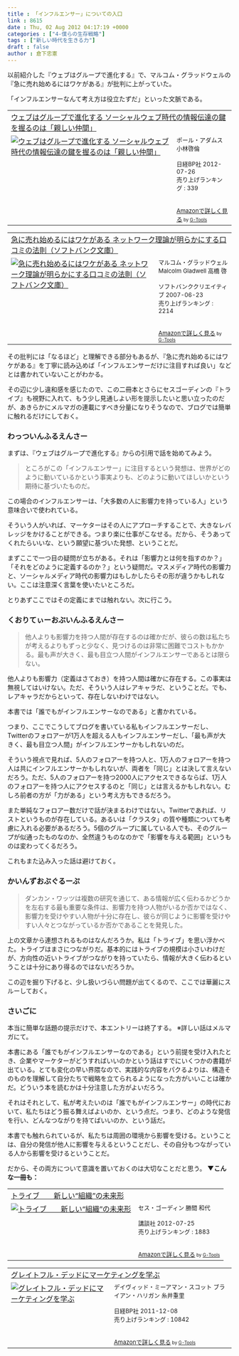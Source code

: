 ```yaml
---
title : 「インフルエンサー」についての入口
link : 8615
date : Thu, 02 Aug 2012 04:17:19 +0000
categories : ["4-僕らの生存戦略"]
tags : ["新しい時代を生きる力"]
draft : false
author : 倉下忠憲
---
```


以前紹介した『ウェブはグループで進化する』で、マルコム・グラッドウェルの『急に売れ始めるにはワケがある』が批判に上がっていた。

「インフルエンサーなんて考え方は役立たずだ」といった文脈である。

<table  border="0" cellpadding="5"><tr><td colspan="2"><a href="http://www.amazon.co.jp/%E3%82%A6%E3%82%A7%E3%83%96%E3%81%AF%E3%82%B0%E3%83%AB%E3%83%BC%E3%83%97%E3%81%A7%E9%80%B2%E5%8C%96%E3%81%99%E3%82%8B-%E3%82%BD%E3%83%BC%E3%82%B7%E3%83%A3%E3%83%AB%E3%82%A6%E3%82%A7%E3%83%96%E6%99%82%E4%BB%A3%E3%81%AE%E6%83%85%E5%A0%B1%E4%BC%9D%E9%81%94%E3%81%AE%E9%8D%B5%E3%82%92%E6%8F%A1%E3%82%8B%E3%81%AE%E3%81%AF%E3%80%8C%E8%A6%AA%E3%81%97%E3%81%84%E4%BB%B2%E9%96%93%E3%80%8D-%E3%83%9D%E3%83%BC%E3%83%AB%E3%83%BB%E3%82%A2%E3%83%80%E3%83%A0%E3%82%B9/dp/4822249115%3FSubscriptionId%3D15SMZCTB9V8NGR2TW082%26tag%3Drashita1000-22%26linkCode%3Dxm2%26camp%3D2025%26creative%3D165953%26creativeASIN%3D4822249115" target="_blank">ウェブはグループで進化する  ソーシャルウェブ時代の情報伝達の鍵を握るのは「親しい仲間」</a><img src="http://www.assoc-amazon.jp/e/ir?t=rashita1000-22&l=ur2&o=9" width="1" height="1" style="border: none;" alt="" /></td></tr><tr><td valign="top"><a href="http://www.amazon.co.jp/%E3%82%A6%E3%82%A7%E3%83%96%E3%81%AF%E3%82%B0%E3%83%AB%E3%83%BC%E3%83%97%E3%81%A7%E9%80%B2%E5%8C%96%E3%81%99%E3%82%8B-%E3%82%BD%E3%83%BC%E3%82%B7%E3%83%A3%E3%83%AB%E3%82%A6%E3%82%A7%E3%83%96%E6%99%82%E4%BB%A3%E3%81%AE%E6%83%85%E5%A0%B1%E4%BC%9D%E9%81%94%E3%81%AE%E9%8D%B5%E3%82%92%E6%8F%A1%E3%82%8B%E3%81%AE%E3%81%AF%E3%80%8C%E8%A6%AA%E3%81%97%E3%81%84%E4%BB%B2%E9%96%93%E3%80%8D-%E3%83%9D%E3%83%BC%E3%83%AB%E3%83%BB%E3%82%A2%E3%83%80%E3%83%A0%E3%82%B9/dp/4822249115%3FSubscriptionId%3D15SMZCTB9V8NGR2TW082%26tag%3Drashita1000-22%26linkCode%3Dxm2%26camp%3D2025%26creative%3D165953%26creativeASIN%3D4822249115" target="_blank"><img src="http://ecx.images-amazon.com/images/I/51R%2BwlupSGL._SL160_.jpg" border="0" alt="ウェブはグループで進化する  ソーシャルウェブ時代の情報伝達の鍵を握るのは「親しい仲間」" /></a></td><td valign="top"><font size="-1">ポール・アダムス 小林啓倫 <br /><br />日経BP社  2012-07-26<br />売り上げランキング : 339<br /><br /><br /><a href="http://www.amazon.co.jp/%E3%82%A6%E3%82%A7%E3%83%96%E3%81%AF%E3%82%B0%E3%83%AB%E3%83%BC%E3%83%97%E3%81%A7%E9%80%B2%E5%8C%96%E3%81%99%E3%82%8B-%E3%82%BD%E3%83%BC%E3%82%B7%E3%83%A3%E3%83%AB%E3%82%A6%E3%82%A7%E3%83%96%E6%99%82%E4%BB%A3%E3%81%AE%E6%83%85%E5%A0%B1%E4%BC%9D%E9%81%94%E3%81%AE%E9%8D%B5%E3%82%92%E6%8F%A1%E3%82%8B%E3%81%AE%E3%81%AF%E3%80%8C%E8%A6%AA%E3%81%97%E3%81%84%E4%BB%B2%E9%96%93%E3%80%8D-%E3%83%9D%E3%83%BC%E3%83%AB%E3%83%BB%E3%82%A2%E3%83%80%E3%83%A0%E3%82%B9/dp/4822249115%3FSubscriptionId%3D15SMZCTB9V8NGR2TW082%26tag%3Drashita1000-22%26linkCode%3Dxm2%26camp%3D2025%26creative%3D165953%26creativeASIN%3D4822249115" target="_blank">Amazonで詳しく見る</a></font><font size="-2"> by <a href="http://www.goodpic.com/mt/aws/index.html" >G-Tools</a></font></td></tr></table>

<table  border="0" cellpadding="5"><tr><td colspan="2"><a href="http://www.amazon.co.jp/%E6%80%A5%E3%81%AB%E5%A3%B2%E3%82%8C%E5%A7%8B%E3%82%81%E3%82%8B%E3%81%AB%E3%81%AF%E3%83%AF%E3%82%B1%E3%81%8C%E3%81%82%E3%82%8B-%E3%83%8D%E3%83%83%E3%83%88%E3%83%AF%E3%83%BC%E3%82%AF%E7%90%86%E8%AB%96%E3%81%8C%E6%98%8E%E3%82%89%E3%81%8B%E3%81%AB%E3%81%99%E3%82%8B%E5%8F%A3%E3%82%B3%E3%83%9F%E3%81%AE%E6%B3%95%E5%89%87%EF%BC%88%E3%82%BD%E3%83%95%E3%83%88%E3%83%90%E3%83%B3%E3%82%AF%E6%96%87%E5%BA%AB%EF%BC%89-%E3%83%9E%E3%83%AB%E3%82%B3%E3%83%A0%E3%83%BB%E3%82%B0%E3%83%A9%E3%83%83%E3%83%89%E3%82%A6%E3%82%A7%E3%83%AB/dp/4797338121%3FSubscriptionId%3D15SMZCTB9V8NGR2TW082%26tag%3Drashita1000-22%26linkCode%3Dxm2%26camp%3D2025%26creative%3D165953%26creativeASIN%3D4797338121" target="_blank">急に売れ始めるにはワケがある ネットワーク理論が明らかにする口コミの法則（ソフトバンク文庫）</a><img src="http://www.assoc-amazon.jp/e/ir?t=rashita1000-22&l=ur2&o=9" width="1" height="1" style="border: none;" alt="" /></td></tr><tr><td valign="top"><a href="http://www.amazon.co.jp/%E6%80%A5%E3%81%AB%E5%A3%B2%E3%82%8C%E5%A7%8B%E3%82%81%E3%82%8B%E3%81%AB%E3%81%AF%E3%83%AF%E3%82%B1%E3%81%8C%E3%81%82%E3%82%8B-%E3%83%8D%E3%83%83%E3%83%88%E3%83%AF%E3%83%BC%E3%82%AF%E7%90%86%E8%AB%96%E3%81%8C%E6%98%8E%E3%82%89%E3%81%8B%E3%81%AB%E3%81%99%E3%82%8B%E5%8F%A3%E3%82%B3%E3%83%9F%E3%81%AE%E6%B3%95%E5%89%87%EF%BC%88%E3%82%BD%E3%83%95%E3%83%88%E3%83%90%E3%83%B3%E3%82%AF%E6%96%87%E5%BA%AB%EF%BC%89-%E3%83%9E%E3%83%AB%E3%82%B3%E3%83%A0%E3%83%BB%E3%82%B0%E3%83%A9%E3%83%83%E3%83%89%E3%82%A6%E3%82%A7%E3%83%AB/dp/4797338121%3FSubscriptionId%3D15SMZCTB9V8NGR2TW082%26tag%3Drashita1000-22%26linkCode%3Dxm2%26camp%3D2025%26creative%3D165953%26creativeASIN%3D4797338121" target="_blank"><img src="http://ecx.images-amazon.com/images/I/51o8tn1vbjL._SL160_.jpg" border="0" alt="急に売れ始めるにはワケがある ネットワーク理論が明らかにする口コミの法則（ソフトバンク文庫）" /></a></td><td valign="top"><font size="-1">マルコム・グラッドウェル Malcolm Gladwell 高橋 啓 <br /><br />ソフトバンククリエイティブ  2007-06-23<br />売り上げランキング : 2214<br /><br /><br /><a href="http://www.amazon.co.jp/%E6%80%A5%E3%81%AB%E5%A3%B2%E3%82%8C%E5%A7%8B%E3%82%81%E3%82%8B%E3%81%AB%E3%81%AF%E3%83%AF%E3%82%B1%E3%81%8C%E3%81%82%E3%82%8B-%E3%83%8D%E3%83%83%E3%83%88%E3%83%AF%E3%83%BC%E3%82%AF%E7%90%86%E8%AB%96%E3%81%8C%E6%98%8E%E3%82%89%E3%81%8B%E3%81%AB%E3%81%99%E3%82%8B%E5%8F%A3%E3%82%B3%E3%83%9F%E3%81%AE%E6%B3%95%E5%89%87%EF%BC%88%E3%82%BD%E3%83%95%E3%83%88%E3%83%90%E3%83%B3%E3%82%AF%E6%96%87%E5%BA%AB%EF%BC%89-%E3%83%9E%E3%83%AB%E3%82%B3%E3%83%A0%E3%83%BB%E3%82%B0%E3%83%A9%E3%83%83%E3%83%89%E3%82%A6%E3%82%A7%E3%83%AB/dp/4797338121%3FSubscriptionId%3D15SMZCTB9V8NGR2TW082%26tag%3Drashita1000-22%26linkCode%3Dxm2%26camp%3D2025%26creative%3D165953%26creativeASIN%3D4797338121" target="_blank">Amazonで詳しく見る</a></font><font size="-2"> by <a href="http://www.goodpic.com/mt/aws/index.html" >G-Tools</a></font></td></tr></table>

その批判には「なるほど」と理解できる部分もあるが、『急に売れ始めるにはワケがある』を丁寧に読み込めば「インフルエンサーだけに注目すれば良い」などとは書かれていないことがわかる。

その辺に少し違和感を感じたので、この二冊本とさらにセスゴーディンの『トライブ』も視野に入れて、もう少し見通しよい形を提示したいと思い立ったのだが、あきらかにメルマガの連載にすべき分量になりそうなので、ブログでは簡単に触れるだけにしておく。

<h3>わっついんふるえんさー</h3>
まずは、『ウェブはグループで進化する』からの引用で話を始めてみよう。

<blockquote>
ところがこの「インフルエンサー」に注目するという発想は、世界がどのように動いているかという事実よりも、どのように動いてほしいかという期待に基づいたものだ。
</blockquote>

この場合のインフルエンサーは、「大多数の人に影響力を持っている人」という意味合いで使われている。

そういう人がいれば、マーケターはその人にアプローチすることで、大きなレバレッジをかけることができる。つまり楽に仕事がこなせる。だから、そうあってくれたらいいな、という願望に基づいた発想、ということだ。

まずここで一つ目の疑問が立ちがある。それは「影響力とは何を指すのか？」「それをどのように定義するのか？」という疑問だ。マスメディア時代の影響力と、ソーシャルメディア時代の影響力はもしかしたらその形が違うかもしれない。ここは注意深く言葉を使いたいところだ。

とりあずここではその定義にまでは触れない。次に行こう。

<h3>くおりてぃーおぶいんふるえんさー</h3>

<blockquote>
他人よりも影響力を持つ人間が存在するのは確かだが、彼らの数は私たちが考えるよりもずっと少なく、見つけるのは非常に困難でコストもかかる。最も声が大きく、最も目立つ人間がインフルエンサーであるとは限らない。
</blockquote>

他人よりも影響力（定義はさておき）を持つ人間は確かに存在する。この事実は無視してはいけない。ただ、そういう人はレアキャラだ、ということだ。でも、レアキャラだからといって、存在しないわけではない。

本書では「誰でもがインフルエンサーなのである」と書かれている。

つまり、ここでこうしてブログを書いている私もインフルエンサーだし、Twitterのフォロアーが1万人を超える人もインフルエンサーだし、「最も声が大きく、最も目立つ人間」がインフルエンサーかもしれないのだ。

そういう視点で見れば、5人のフォロアーを持つ人と、1万人のフォロアーを持つ人は共にインフルエンサーかもしれないが、両者を「同じ」とは決して言えないだろう。ただ、5人のフォロアーを持つ2000人にアクセスできるならば、1万人のフォロアーを持つ人にアクセスするのと「同じ」とは言えるかもしれない。むしろ前者の方が「力がある」という考え方もできるだろう。

また単純なフォロアー数だけで話が決まるわけではない。Twitterであれば、リストというものが存在している。あるいは「クラスタ」の質や種類についても考慮に入れる必要があるだろう。5個のグループに属している人でも、そのグループが似通ったものなのか、全然違うものなのかで「影響を与える範囲」というものは変わってくるだろう。

これもまた込み入った話は避けておく。

<h3>かいんずおぶぐるーぷ</h3>
<blockquote>
ダンカン・ワッツは複数の研究を通じて、ある情報が広く伝わるかどうかを左右する最も重要な条件は、影響力を持つ人物がいるか否かではなく、影響力を受けやすい人物が十分に存在し、彼らが同じように影響を受けやすい人々とつながっているか否かであることを発見した。
</blockquote>

上の文章から連想されるものはなんだろうか。私は「トライブ」を思い浮かべた。トライブはまさにつながりだ。基本的にはトライブの規模は小さいわけだが、方向性の近いトライブがつながりを持っていたら、情報が大きく伝わるということは十分にあり得るのではないだろうか。

この辺を掘り下げると、少し扱いづらい問題が出てくるので、ここでは華麗にスルーしておく。

<h3>さいごに</h3>
本当に簡単な話題の提示だけで、本エントリーは終了する。
※詳しい話はメルマガにて。

本書にある「誰でもがインフルエンサーなのである」という前提を受け入れたとき、企業やマーケターがどうすればいいのかという話はすでにいくつかの書籍が出ている。とても変化の早い界隈なので、実践的な内容をパクるよりは、構造そのものを理解して自分たちで戦略を立てられるようになった方がいいことは確かだ。どういう本を読むかは十分注意した方がよいだろう。

それはそれとして、私が考えたいのは「誰でもがインフルエンサー」の時代において、私たちはどう振る舞えばよいのか、という点だ。つまり、どのような発信を行い、どんなつながりを持てばいいのか、という話だ。

本書でも触れられているが、私たちは周囲の環境から影響を受ける。ということは、自分の発信が他人に影響を与えるということだし、その自分もつながっている人から影響を受けるということだ。

だから、その両方について意識を置いておくのは大切なことだと思う。
<strong>
▼こんな一冊も：
</strong>
<table  border="0" cellpadding="5"><tr><td colspan="2"><a href="http://www.amazon.co.jp/%E3%83%88%E3%83%A9%E3%82%A4%E3%83%96-%E6%96%B0%E3%81%97%E3%81%84%E2%80%9C%E7%B5%84%E7%B9%94%E2%80%9D%E3%81%AE%E6%9C%AA%E6%9D%A5%E5%BD%A2-%E3%82%BB%E3%82%B9%E3%83%BB%E3%82%B4%E3%83%BC%E3%83%87%E3%82%A3%E3%83%B3/dp/4062176009%3FSubscriptionId%3D15SMZCTB9V8NGR2TW082%26tag%3Drashita1000-22%26linkCode%3Dxm2%26camp%3D2025%26creative%3D165953%26creativeASIN%3D4062176009" target="_blank">トライブ　　新しい“組織”の未来形</a><img src="http://www.assoc-amazon.jp/e/ir?t=rashita1000-22&l=ur2&o=9" width="1" height="1" style="border: none;" alt="" /></td></tr><tr><td valign="top"><a href="http://www.amazon.co.jp/%E3%83%88%E3%83%A9%E3%82%A4%E3%83%96-%E6%96%B0%E3%81%97%E3%81%84%E2%80%9C%E7%B5%84%E7%B9%94%E2%80%9D%E3%81%AE%E6%9C%AA%E6%9D%A5%E5%BD%A2-%E3%82%BB%E3%82%B9%E3%83%BB%E3%82%B4%E3%83%BC%E3%83%87%E3%82%A3%E3%83%B3/dp/4062176009%3FSubscriptionId%3D15SMZCTB9V8NGR2TW082%26tag%3Drashita1000-22%26linkCode%3Dxm2%26camp%3D2025%26creative%3D165953%26creativeASIN%3D4062176009" target="_blank"><img src="http://ecx.images-amazon.com/images/I/51drjxLzEEL._SL160_.jpg" border="0" alt="トライブ　　新しい“組織”の未来形" /></a></td><td valign="top"><font size="-1">セス・ゴーディン 勝間 和代 <br /><br />講談社  2012-07-25<br />売り上げランキング : 1883<br /><br /><br /><a href="http://www.amazon.co.jp/%E3%83%88%E3%83%A9%E3%82%A4%E3%83%96-%E6%96%B0%E3%81%97%E3%81%84%E2%80%9C%E7%B5%84%E7%B9%94%E2%80%9D%E3%81%AE%E6%9C%AA%E6%9D%A5%E5%BD%A2-%E3%82%BB%E3%82%B9%E3%83%BB%E3%82%B4%E3%83%BC%E3%83%87%E3%82%A3%E3%83%B3/dp/4062176009%3FSubscriptionId%3D15SMZCTB9V8NGR2TW082%26tag%3Drashita1000-22%26linkCode%3Dxm2%26camp%3D2025%26creative%3D165953%26creativeASIN%3D4062176009" target="_blank">Amazonで詳しく見る</a></font><font size="-2"> by <a href="http://www.goodpic.com/mt/aws/index.html" >G-Tools</a></font></td></tr></table>

<table  border="0" cellpadding="5"><tr><td colspan="2"><a href="http://www.amazon.co.jp/%E3%82%B0%E3%83%AC%E3%82%A4%E3%83%88%E3%83%95%E3%83%AB%E3%83%BB%E3%83%87%E3%83%83%E3%83%89%E3%81%AB%E3%83%9E%E3%83%BC%E3%82%B1%E3%83%86%E3%82%A3%E3%83%B3%E3%82%B0%E3%82%92%E5%AD%A6%E3%81%B6-%E3%83%87%E3%82%A4%E3%83%B4%E3%82%A3%E3%83%83%E3%83%89%E3%83%BB%E3%83%9F%E3%83%BC%E3%82%A2%E3%83%9E%E3%83%B3%E3%83%BB%E3%82%B9%E3%82%B3%E3%83%83%E3%83%88/dp/4822248526%3FSubscriptionId%3D15SMZCTB9V8NGR2TW082%26tag%3Drashita1000-22%26linkCode%3Dxm2%26camp%3D2025%26creative%3D165953%26creativeASIN%3D4822248526" target="_blank">グレイトフル・デッドにマーケティングを学ぶ</a><img src="http://www.assoc-amazon.jp/e/ir?t=rashita1000-22&l=ur2&o=9" width="1" height="1" style="border: none;" alt="" /></td></tr><tr><td valign="top"><a href="http://www.amazon.co.jp/%E3%82%B0%E3%83%AC%E3%82%A4%E3%83%88%E3%83%95%E3%83%AB%E3%83%BB%E3%83%87%E3%83%83%E3%83%89%E3%81%AB%E3%83%9E%E3%83%BC%E3%82%B1%E3%83%86%E3%82%A3%E3%83%B3%E3%82%B0%E3%82%92%E5%AD%A6%E3%81%B6-%E3%83%87%E3%82%A4%E3%83%B4%E3%82%A3%E3%83%83%E3%83%89%E3%83%BB%E3%83%9F%E3%83%BC%E3%82%A2%E3%83%9E%E3%83%B3%E3%83%BB%E3%82%B9%E3%82%B3%E3%83%83%E3%83%88/dp/4822248526%3FSubscriptionId%3D15SMZCTB9V8NGR2TW082%26tag%3Drashita1000-22%26linkCode%3Dxm2%26camp%3D2025%26creative%3D165953%26creativeASIN%3D4822248526" target="_blank"><img src="http://ecx.images-amazon.com/images/I/51NSQvY3VjL._SL160_.jpg" border="0" alt="グレイトフル・デッドにマーケティングを学ぶ" /></a></td><td valign="top"><font size="-1">デイヴィッド・ミーアマン・スコット ブライアン・ハリガン 糸井重里 <br /><br />日経BP社  2011-12-08<br />売り上げランキング : 10842<br /><br /><br /><a href="http://www.amazon.co.jp/%E3%82%B0%E3%83%AC%E3%82%A4%E3%83%88%E3%83%95%E3%83%AB%E3%83%BB%E3%83%87%E3%83%83%E3%83%89%E3%81%AB%E3%83%9E%E3%83%BC%E3%82%B1%E3%83%86%E3%82%A3%E3%83%B3%E3%82%B0%E3%82%92%E5%AD%A6%E3%81%B6-%E3%83%87%E3%82%A4%E3%83%B4%E3%82%A3%E3%83%83%E3%83%89%E3%83%BB%E3%83%9F%E3%83%BC%E3%82%A2%E3%83%9E%E3%83%B3%E3%83%BB%E3%82%B9%E3%82%B3%E3%83%83%E3%83%88/dp/4822248526%3FSubscriptionId%3D15SMZCTB9V8NGR2TW082%26tag%3Drashita1000-22%26linkCode%3Dxm2%26camp%3D2025%26creative%3D165953%26creativeASIN%3D4822248526" target="_blank">Amazonで詳しく見る</a></font><font size="-2"> by <a href="http://www.goodpic.com/mt/aws/index.html" >G-Tools</a></font></td></tr></table>

